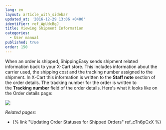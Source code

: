 ```yaml
---
lang: en
layout: article_with_sidebar
updated_at: '2016-12-29 13:06 +0400'
identifier: ref_WpUdcBgJ
title: Viewing Shipment Information
categories:
  - User manual
published: true
order: 150
---
```



When an order is shipped, ShippingEasy sends shipment related information back to your X-Cart store. This includes information about the carrier used, the shipping cost and the tracking number assigned to the shipment. In X-Cart this information is written to the **Staff note** section of the order details. The tracking number for the order is written to the **Tracking number** field of the order details. Here's what it looks like on the Order details page:

![]({{site.baseurl}}/attachments/8224949/8355929.png)

_Related pages:_

*   {% link "Updating Order Statuses for Shipped Orders" ref_cTn6pCxX %}
